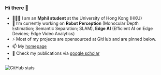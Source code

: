 ### Hi there 👋

- 👨🏼‍💻 I am an **Mphil student** at the University of Hong Kong (HKU)
- 🔭 I’m currently working on **Robot Perception** (Monocular Depth Estimation; Semantic Separation; SLAM), **Edge AI** (Efficient AI on Edge Devices; Edge Video Analytics)
- ⚡ Most of my projects are opensourced at GitHub and are pinned below.
- 📫 My [homepage](https://jmwang.netlify.app/)
- :book: Check my publications via [google scholar](https://scholar.google.com.hk/citations?user=yq72b6IAAAAJ&hl=zh-CN)
- 
![GitHub stats](https://github-readme-stats.vercel.app/api?username=jmwang0117&count_private=true&bg_color=30,e96443,904e95&title_color=fff&text_color=fff&icon_color=79ff97&show_icons=true)

<!--
**jmwang0117/jmwang0117** is a ✨ _special_ ✨ repository because its `README.md` (this file) appears on your GitHub profile.

Here are some ideas to get you started:

- 🔭 I’m currently working on ...
- 🌱 I’m currently learning ...
- 👯 I’m looking to collaborate on ...
- 🤔 I’m looking for help with ...
- 💬 Ask me about ...
- 📫 How to reach me: ...
- 😄 Pronouns: ...
- ⚡ Fun fact: ...
-->
